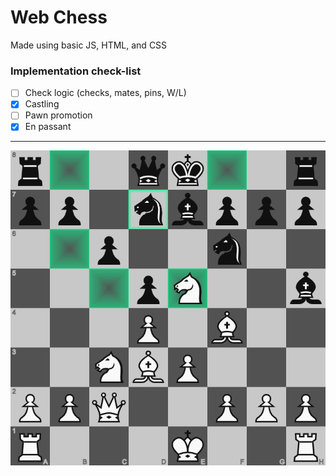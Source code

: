 # Web Chess

Made using basic JS, HTML, and CSS 

### Implementation check-list

- [ ] Check logic (checks, mates, pins, W/L)
- [x] Castling
- [ ] Pawn promotion
- [x] En passant

---

![Example over-the-board game](Carlsen_v_Tang_Bullet.png)
